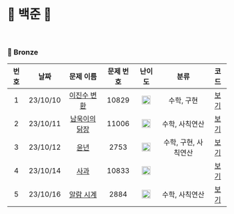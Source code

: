 🤍 백준 🤍
==============================
<br>

### 🥉 Bronze

| 번호  |    날짜    |                       문제 이름                        | 문제 번호 |                                 난이도                                 |      분류      |             코드             |  
|:---:|:--------:|:--------------------------------------------------:|:-----:|:-------------------------------------------------------------------:|:------------:|:--------------------------:|
|  1  | 23/10/10 |   [이진수 변환](https://www.acmicpc.net/problem/5522)   | 10829 | <img src="https://static.solved.ac/tier_small/4.svg" width="20px"/> |    수학, 구현    | [보기](./Bronze/이진수%20변환.c)  |  |
|  2  | 23/10/11 |  [남욱이의 닭장](https://www.acmicpc.net/problem/11006)  | 11006 | <img src="https://static.solved.ac/tier_small/3.svg" width="20px"/> |   수학, 사칙연산   | [보기](./Bronze/남욱이의%20닭장.c) |  |
|  3  | 23/10/12 |     [윤년](https://www.acmicpc.net/problem/2753)     | 2753  | <img src="https://static.solved.ac/tier_small/1.svg" width="20px"/> | 수학, 구현, 사칙연산 |    [보기](./Bronze/윤년.c)     |  |
|  4  | 23/10/14 |    [사과](https://www.acmicpc.net/problem/10833)     | 10833 | <img src="https://static.solved.ac/tier_small/3.svg" width="20px"/> |              |    [보기](./Bronze/사과.c)     |  |
|  5  | 23/10/16 |   [알람 시계](https://www.acmicpc.net/problem/2884)    | 2884  | <img src="https://static.solved.ac/tier_small/3.svg" width="20px"/> |   수학, 사칙연산   |  [보기](./Bronze/알람%20시계.c)  |  |

[### 🥈 Silver]:ㅇㅇ

[### 🥇 Gold]:ㅇㅇ


[Bronze5]: https://static.solved.ac/tier_small/1.svg
[Bronze4]: https://static.solved.ac/tier_small/2.svg
[Bronze3]: https://static.solved.ac/tier_small/3.svg
[Bronze2]: https://static.solved.ac/tier_small/4.svg
[Bronze1]: https://static.solved.ac/tier_small/5.svg
[Silver5]: https://static.solved.ac/tier_small/6.svg
[Silver4]: https://static.solved.ac/tier_small/7.svg
[Silver3]: https://static.solved.ac/tier_small/8.svg
[Silver2]: https://static.solved.ac/tier_small/9.svg
[Silver1]: https://static.solved.ac/tier_small/10.svg
[Gold5]: https://static.solved.ac/tier_small/11.svg
[Gold4]: https://static.solved.ac/tier_small/12.svg
[Gold3]: https://static.solved.ac/tier_small/13.svg
[Gold2]: https://static.solved.ac/tier_small/14.svg
[Gold1]: https://static.solved.ac/tier_small/15.svg
